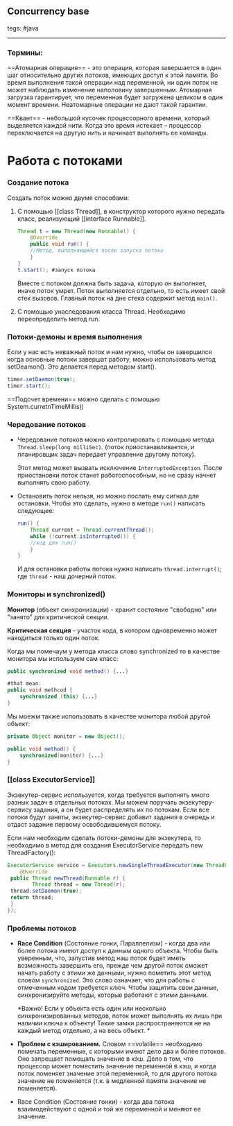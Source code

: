  ## Concurrency base
tegs: #java

---

### Термины:

==Атомарная операция== - это операция, которая завершается в один шаг относительно других потоков, имеющих доступ к этой памяти. Во время выполнения такой операции над переменной, ни один поток не может наблюдать изменение наполовину завершенным. Атомарная загрузка гарантирует, что переменная будет загружена целиком в один момент времени. Неатомарные операции не дают такой гарантии. 

==Квант== - небольшой кусочек процессорного времени, который выделяется каждой нити. Когда это время истекает – процессор переключается на другую нить и начинает выполнять ее команды. 
# Работа с потоками
### Создание потока
Создать поток можно двумя способами:
1. C помощью [[class Thread]], в конструктор которого нужно передать класс, реализующий [[interface Runnable]].
	```java 
	Thread t = new Thread(new Runnable() {
		@Override
		public void run() {
		//Метод, выполняющийся после запуска потока
		} 
	}
	t.start(); #запуск потока
	```

	Вместе с потоком должна быть задача, которую он выполняет, иначе поток умрет. Поток выполняется отдельно, то есть имеет свой стек вызовов. Главный поток на дне стека содержит метод `main()`. 
	
2. C помощью унаследования класса Thread. Необходимо переопределить метод run.

### Потоки-демоны и время выполнения
Если у нас есть неважный поток и нам нужно, чтобы он завершился когда основные потоки завершат работу, можно использовать метод setDeamon(). Это делается перед методом start().
```java
timer.setDaemon(true);  
timer.start();
```

==Подсчет времени== можно сделать с помощью System.curretnTimeMillis()


### Чередование потоков
- Чередование потоков можно контролировать с помощью метода `Thread.sleep(long milliSec)`. (поток приостанавливается, и планировщик задач передает управление другому потоку). 
  
  Этот метод может вызвать исключение `InterruptedException`. После приостановки поток станет работоспособным, но не сразу начнет выполнять свою работу.

- Остановить поток нельзя, но можно послать ему сигнал для остановки. Чтобы это сделать, нужно в методе `run()` написать следующее: 
	```java
	run() {
		Thread current = Thread.currentThread(); 
		while (!current.isInterrupted()) { 
		//код для run() 
		} 
	}
	```
	И для остановки работы потока нужно написать `thread.interrupt()`; где `thread` - наш дочерний поток. 


### Мониторы и synchronized()
**Монитор** (объект синхронизации) - хранит состояние "свободно" или "занято" для критической секции.

**Критическая секция** - участок кода, в котором одновременно может находиться только один поток.

Когда мы помечаум у метода класса слово synchronized то в качестве монитора мы используем сам класс:
```java
public synchronized void method() {...}

#that mean:
public void methcod {
	synchronized (this) {...}
}
```

Мы моежм также использовать в качестве монитора любой другой объект:
```java
private Object monitor = new Object();

public void method() {
	synchronized(monitor) {...}
}
```

### [[class ExecutorService]]  
Экзекутер-сервис используется, когда требуется выполнять много разных задач в отдельных потоках. Мы можем поручать экзекутеру-сервису задания, а он будет распределять их по потокам. Если все потоки будут заняты, экзекутер-сервис добавит задания в очередь и отдаст задание первому освободившемуся потоку.

Если нам необходим сделать потоки-демоны для экзекутера, то необходимо в метод для создания ExecutorService передать new ThreadFactory():
```java
ExecutorService service = Executors.newSingleThreadExecutor(new ThreadFactory() {  
    @Override  
 public Thread newThread(Runnable r) {  
        Thread thread = new Thread(r);  
 thread.setDaemon(true);  
 return thread;  
 }  
});
```
### Проблемы потоков
- **Race Condition** (Состояние гонки, Параллелизм) - когда два или более потока имеют доступ к данным одного объекта. Чтобы быть уверенным, что, запустив метод наш поток будет иметь возможность завершить его, прежде чем другой поток сможет начать работу с этими же данными, нужно пометить этот метод словом `synchronized`. Это слово означает, что для работы с отмеченным кодом требуется ключ. Чтобы защитить свои данные, синхронизируйте методы, которые работают с этими данными. 

	*Важно! Если у объекта есть один или несколько синхронизированных методов, поток может выполнять их лишь при наличии ключа к объекту! Такие замки распространяются не на каждый метод отдельно, а на весь объект. *

- **Проблем с кэшированием.** Словом ==volatile== необходимо помечать переменные, с которыми имеют дело два и более потоков. Оно запрещает помещать значение в кэш. Дело в том, что процессор может поместить значение переменной в кэш, и когда поток поменяет значение этой переменной, то для другого потока значение не поменяется (т.к. в медленной памяти значение не поменяется).  
- Race Condition (Состояние гонки) - когда два потока взаимодействуют с одной и той же переменной и меняют ее значение.